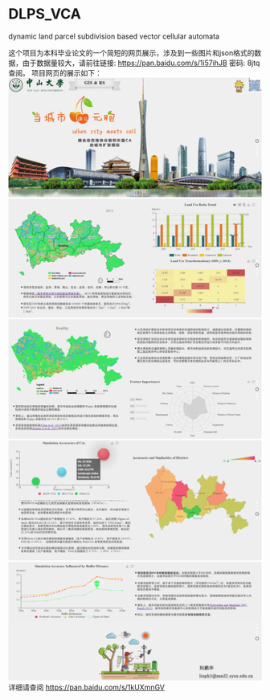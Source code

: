 # DLPS_VCA
dynamic land parcel subdivision based vector cellular automata

这个项目为本科毕业论文的一个简短的网页展示，涉及到一些图片和json格式的数据，由于数据量较大，请前往链接: https://pan.baidu.com/s/1i57ihJB 密码: 8jtq 查阅。
项目网页的展示如下：
![](https://github.com/liuph0119/DLPS_VCA/blob/master/page1.png)
![](https://github.com/liuph0119/DLPS_VCA/blob/master/page2.png)
![](https://github.com/liuph0119/DLPS_VCA/blob/master/page3.png)
![](https://github.com/liuph0119/DLPS_VCA/blob/master/page4.PNG)
![](https://github.com/liuph0119/DLPS_VCA/blob/master/page5.png)
详细请查阅 https://pan.baidu.com/s/1kUXmnGV
